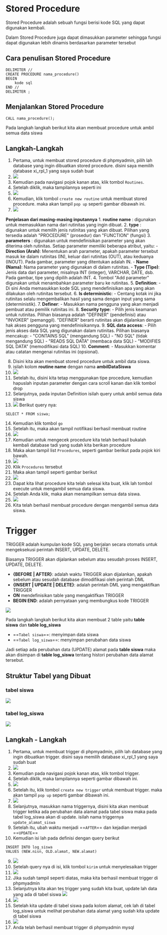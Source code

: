 # Stored Procedure
Stored Procedure adalah sebuah fungsi berisi kode SQL yang dapat digunakan kembali.

Dalam Stored Procedure juga dapat dimasukkan parameter sehingga fungsi dapat digunakan lebih dinamis berdasarkan parameter tersebut
## Cara penulisan Stored Procedure
```
DELIMITER // 
CREATE PROCEDURE nama_procedure()
BEGIN 
	kode sql
END //
DELIMITER ;
```
## Menjalankan Stored Procedure
```
CALL nama_procedure();
```

Pada langkah langkah berikut kita akan membuat procedure untuk ambil semua data siswa

## Langkah-Langkah
1. Pertama, untuk membuat stored procedure di phpmyadmin, pilih lah database yang ingin dibuatkan stored procedure. disini saya memilih database xi_rpl_1 yang saya sudah buat
2. ![](assets/bpjs-13.png)
3. Kemudian pada navigasi pojok kanan atas, klik tombol `Routines`.
4. Setelah diklik, maka tampilannya seperti ini
5. ![](assets/bpjs-14.png)
6. Kemudian, klik tombol `create new routine` untuk membuat stored procedure. maka akan tampil `pop up` seperti gambar dibawah ini.
7. ![](assets/bpjs-15.png)

**Penjelasan dari masing-masing inputannya**
	1. **routine name** : digunakan untuk memasukkan nama dari rutinitas yang ingin dibuat.
	2. **type** : digunakan untuk memilih jenis rutinitas yang akan dibuat. Pilihan yang tersedia adalah "PROCEDURE" (prosedur) dan "FUNCTION" (fungsi)
	3. **parameters** : digunakan untuk mendefinisikan parameter yang akan diterima oleh rutinitas. Setiap parameter memiliki beberapa atribut, yaitu:
		- **Direction (Arah)**: Menentukan arah parameter, apakah parameter tersebut masuk ke dalam rutinitas (IN), keluar dari rutinitas (OUT), atau keduanya (INOUT). Pada gambar, parameter yang ditentukan adalah IN.
		- **Name (Nama)**: Nama parameter yang digunakan di dalam rutinitas.
		- **Type (Tipe)**: Jenis data dari parameter, misalnya INT (integer), VARCHAR, DATE, dsb. Pada gambar, tipe yang dipilih adalah INT.
	4. Tombol "Add parameter" digunakan untuk menambahkan parameter baru ke rutinitas.
	5. **Definition**:
	    - Di sini Anda memasukkan kode SQL yang mendefinisikan apa yang akan dilakukan oleh rutinitas tersebut.
	6. **Is deterministic**:
	    - Centang kotak ini jika rutinitas selalu mengembalikan hasil yang sama dengan input yang sama (deterministik).
	7. **Definer**:
	    - Masukkan nama pengguna yang akan menjadi pembuat atau pemilik rutinitas ini.
	8. **Security type**:
	    - Pilih jenis keamanan untuk rutinitas. Pilihan biasanya adalah "DEFINER" (pendefinisi) atau "INVOKER" (pemanggil). "DEFINER" berarti rutinitas akan dijalankan dengan hak akses pengguna yang mendefinisikannya.
	9. **SQL data access**:
	    - Pilih jenis akses data SQL yang digunakan dalam rutinitas. Pilihan biasanya mencakup:
	        - "CONTAINS SQL" (mengandung SQL)
	        - "NO SQL" (tidak mengandung SQL)
	        - "READS SQL DATA" (membaca data SQL)
	        - "MODIFIES SQL DATA" (memodifikasi data SQL)
	10. **Comment**:
	    - Masukkan komentar atau catatan mengenai rutinitas ini (opsional).

8. Disini kita akan membuat stored procedure untuk ambil data siswa.
9. isilah kolom **routine name** dengan nama **ambilDataSiswa**
10. ![](assets/bpjs-16.png)
11. Setelah itu, disini kita tetap menggunakan tipe procedure, kemudian hapuslah inputan parameter dengan cara scroll kanan dan klik tombol drop
12. Selanjutnya, pada inputan Definition isilah query untuk ambil semua data siswa
13. ![](assets/bpjs-17.png)
Berikut query nya:
```mysql
SELECT * FROM siswa;
```
14. Kemudian klik tombol `go`
15. Setelah itu, maka akan tampil notifikasi berhasil membuat routine
16. ![](assets/bpjs-19.png)
17. Kemudian untuk mengecek procedure kita telah berhasil bukalah kembali database tadi yang sudah kita berikan procedure
18. Maka akan tampil list `Procedures`, seperti gambar berikut pada pojok kiri bawah.
19. ![](assets/bpjs-20.png)
20. Klik `Procedures` tersebut
21. Maka akan tampil seperti gambar berikut
22. ![](assets/bpjs-21.png)
23. Dapat kita lihat procedure kita telah selesai kita buat, klik lah tombol execute untuk mengambil semua data siswa.
24. Setelah Anda klik, maka akan menampilkan semua data siswa.
25. ![](assets/bpjs-22.png)
26. Kita telah berhasil membuat procedure dengan mengambil semua data siswa.

# Trigger
TRIGGER adalah kumpulan kode SQL yang berjalan secara otomatis untuk mengeksekusi perintah INSERT, UPDATE, DELETE.

Biasanya TRIGGER akan dijalankan sebelum atau sesudah proses INSERT, UPDATE, DELETE.

- **{BEFORE | AFTER}**: adalah waktu TRIGGER akan dijalankan, apakah sebelum atau sesudah database dimodifikasi oleh perintah DML
- **{INSERT | UPDATE | DELETE}**: adalah perintah DML yang mengaktifkan TRIGGER
- **ON** mendefinisikan table yang mengaktifkan TRIGGER
- **BEGIN END**: adalah pernyataan yang membungkus kode TRIGGER

![](assets/trigger-1.png)

Pada langkah langkah berikut kita akan membuat 2 table yaitu **table siswa** dan **table log_siswa**
- ==`Tabel siswa`==: menyimpan data siswa
- ==`Tabel log_siswa`==: menyimpan perubahan data siswa

Jadi setiap ada perubahan data (UPDATE) alamat pada **table siswa** maka akan disimpan di **table log_siswa** tentang histori perubahan data alamat tersebut.

## Struktur Tabel yang Dibuat
### tabel siswa
![](assets/bpjs-1.png)
### tabel log_siswa
![](assets/bpjs-2.png)
## Langkah - Langkah 
1. Pertama, untuk membuat trigger di phpmyadmin, pilih lah database yang ingin dibuatkan trigger. disini saya memilih database xi_rpl_1 yang saya sudah buat
2. ![](assets/bpjs-6.png)
3. Kemudian pada navigasi pojok kanan atas, klik tombol trigger.
4. Setelah diklik, maka tampilannya seperti gambar dibawah ini.
5. ![](assets/bpjs-3.png)
6. Setelah itu, klik tombol `create new trigger` untuk membuat trigger. maka akan tampil `pop up` seperti gambar dibawah ini.
7. ![](assets/bpjs-4.png)
8. Selanjutnya, masukkan nama triggernya, disini kita akan membuat trigger ketika ada perubahan data alamat pada tabel siswa maka pada tabel log_siswa akan di update. isilah nama triggernya `update_alamat_siswa`
9. Setelah itu, ubah waktu menjadi ==`AFTER`== dan kejadian menjadi ==`UPDATE`==
10. Kemudian isi lah pada definisi dengan query berikut
```mysql
INSERT INTO log_siswa
VALUES (NEW.nisn, OLD.alamat, NEW.alamat)
```
9. ![](assets/bpjs-8.png)
10. Setelah query nya di isi, klik tombol `kirim` untuk menyelesaikan trigger
11. ![](assets/bpjs-9.png)
12. Jika sudah tampil seperti diatas, maka kita berhasil membuat trigger di phpmyadmin
13. Selanjutnya kita akan tes trigger yang sudah kita buat, update lah data yang ada di tabel siswa
![](assets/bpjs-12.png)
14. ![](assets/bpjs-10.png)
15. Setelah kita update di tabel siswa pada kolom alamat, cek lah di tabel log_siswa untuk melihat perubahan data alamat yang sudah kita update di tabel siswa
16. ![](assets/bpjs-11.png)
17. Anda telah berhasil membuat trigger di phpmyadmin mysql